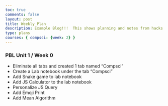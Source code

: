 ```yaml
---
toc: true
comments: false
layout: post
title: Weekly Plan 
description: Example Blog!!!  This shows planning and notes from hacks.
type: plans
courses: { compsci: {week: 2} }
---
```


### PBL Unit 1 / Week 0
- Eliminate all tabs and created 1 tab named “Compsci”
- Create a Lab notebook under the tab “Compsci”
- Add Snake game to lab notebook
- Add JS Calculator to the lab notebook
- Personalize JS Query
- Add Emoji Print
- Add Mean Algorithm